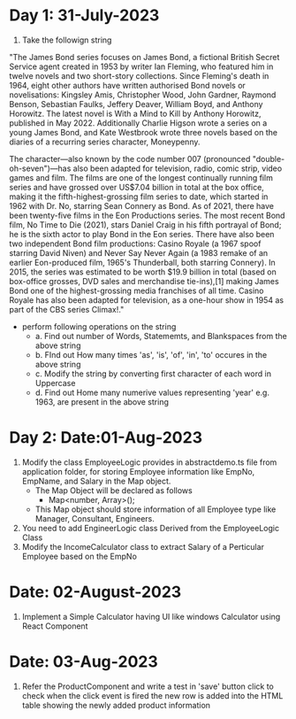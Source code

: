 # Day 1: 31-July-2023

1. Take the followign string

"The James Bond series focuses on James Bond, a fictional British Secret Service agent created in 1953 by writer Ian Fleming, who featured him in twelve novels and two short-story collections. Since Fleming's death in 1964, eight other authors have written authorised Bond novels or novelisations: Kingsley Amis, Christopher Wood, John Gardner, Raymond Benson, Sebastian Faulks, Jeffery Deaver, William Boyd, and Anthony Horowitz. The latest novel is With a Mind to Kill by Anthony Horowitz, published in May 2022. Additionally Charlie Higson wrote a series on a young James Bond, and Kate Westbrook wrote three novels based on the diaries of a recurring series character, Moneypenny.

The character—also known by the code number 007 (pronounced "double-oh-seven")—has also been adapted for television, radio, comic strip, video games and film. The films are one of the longest continually running film series and have grossed over US$7.04 billion in total at the box office, making it the fifth-highest-grossing film series to date, which started in 1962 with Dr. No, starring Sean Connery as Bond. As of 2021, there have been twenty-five films in the Eon Productions series. The most recent Bond film, No Time to Die (2021), stars Daniel Craig in his fifth portrayal of Bond; he is the sixth actor to play Bond in the Eon series. There have also been two independent Bond film productions: Casino Royale (a 1967 spoof starring David Niven) and Never Say Never Again (a 1983 remake of an earlier Eon-produced film, 1965's Thunderball, both starring Connery). In 2015, the series was estimated to be worth $19.9 billion in total (based on box-office grosses, DVD sales and merchandise tie-ins),[1] making James Bond one of the highest-grossing media franchises of all time. Casino Royale has also been adapted for television, as a one-hour show in 1954 as part of the CBS series Climax!."

- perform following operations on the string
    - a. Find out number of Words, Statememts, and Blankspaces from the above string
    - b. FInd out How many times 'as', 'is', 'of', 'in', 'to' occures in the above string
    - c. Modify the string by converting first character of each word in Uppercase
    - d. Find out Home many numerive values representing 'year' e.g. 1963, are present in the above string  

# Day 2: Date:01-Aug-2023

1. Modify the class EmployeeLogic provides in abstractdemo.ts file from application folder, for storing Employee information like EmpNo, EmpName, and Salary in the Map object.
    - The Map Object will be declared as follows 
        - Map<number, Array<EmployeeLogic>>();
    - This Map object should store information of all Employee type like Manager, Consultant, Engineers.
2. You need to add EngineerLogic class Derived from the EmployeeLogic Class
3. Modify the IncomeCalculator class to extract Salary of a Perticular Employee based on the EmpNo         


# Date: 02-August-2023

1. Implement a Simple Calculator having UI like windows Calculator using React Component

# Date: 03-Aug-2023

1. Refer the ProductComponent and write a test in 'save' button click to check when the click event is fired the new row is added into the HTML table showing the newly added product information 